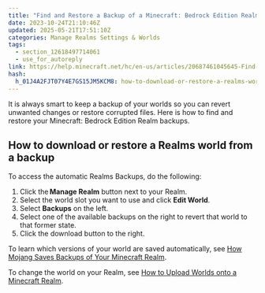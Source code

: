 ```yaml
---
title: "Find and Restore a Backup of a Minecraft: Bedrock Edition Realm"
date: 2023-10-24T21:10:46Z
updated: 2025-05-21T17:51:10Z
categories: Manage Realms Settings & Worlds
tags:
  - section_12618497714061
  - use_for_autoreply
link: https://help.minecraft.net/hc/en-us/articles/20687461045645-Find-and-Restore-a-Backup-of-a-Minecraft-Bedrock-Edition-Realm
hash:
  h_01J4A2FJT07Y4E7GS15JM5KCM8: how-to-download-or-restore-a-realms-world-from-a-backup
---
```


It is always smart to keep a backup of your worlds so you can revert unwanted changes or restore corrupted files. Here is how to find and restore your Minecraft: Bedrock Edition Realm backups.

## How to download or restore a Realms world from a backup

To access the automatic Realms Backups, do the following:

1.  Click the **Manage Realm** button next to your Realm.
2.  Select the world slot you want to use and click **Edit World**.
3.  Select **Backups** on the left.
4.  Select one of the available backups on the right to revert that world to that former state.
5.  Click the download button to the right.

To learn which versions of your world are saved automatically, see [How Mojang Saves Backups of Your Minecraft Realm](./How-Mojang-Saves-Backups-for-Your-Minecraft-Realm.md).

To change the world on your Realm, see [How to Upload Worlds onto a Minecraft Realm](./How-to-Upload-Worlds-onto-a-Minecraft-Realm.md).
